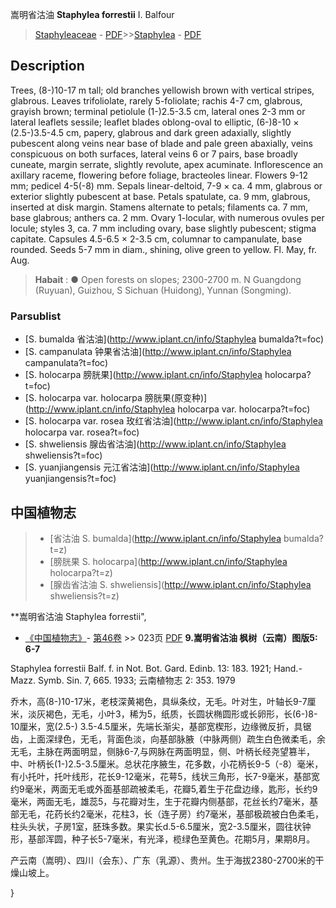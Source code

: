 嵩明省沽油 **Staphylea forrestii** I. Balfour

> [Staphyleaceae](http://www.iplant.cn/info/Staphyleaceae?t=foc) - [PDF](http://www.iplant.cn/foc/pdf/Staphyleaceae.pdf)>>[Staphylea](http://www.iplant.cn/info/Staphylea?t=foc) - [PDF](http://www.iplant.cn/foc/pdf/Staphylea.pdf)

## Description

Trees, (8-)10-17 m tall; old branches yellowish brown with vertical stripes, glabrous. Leaves trifoliolate, rarely 5-foliolate; rachis 4-7 cm, glabrous, grayish brown; terminal petiolule (1-)2.5-3.5 cm, lateral ones 2-3 mm or lateral leaflets sessile; leaflet blades oblong-oval to elliptic, (6-)8-10 × (2.5-)3.5-4.5 cm, papery, glabrous and dark green adaxially, slightly pubescent along veins near base of blade and pale green abaxially, veins conspicuous on both surfaces, lateral veins 6 or 7 pairs, base broadly cuneate, margin serrate, slightly revolute, apex acuminate. Inflorescence an axillary raceme, flowering before foliage, bracteoles linear. Flowers 9-12 mm; pedicel 4-5(-8) mm. Sepals linear-deltoid, 7-9 × ca. 4 mm, glabrous or exterior slightly pubescent at base. Petals spatulate, ca. 9 mm, glabrous, inserted at disk margin. Stamens alternate to petals; filaments ca. 7 mm, base glabrous; anthers ca. 2 mm. Ovary 1-locular, with numerous ovules per locule; styles 3, ca. 7 mm including ovary, base slightly pubescent; stigma capitate. Capsules 4.5-6.5 × 2-3.5 cm, columnar to campanulate, base rounded. Seeds 5-7 mm in diam., shining, olive green to yellow. Fl. May, fr. Aug.


> **Habait** : 
>● Open forests on slopes; 2300-2700 m. N Guangdong (Ruyuan), Guizhou, S Sichuan (Huidong), Yunnan (Songming).

### Parsublist

* [S.  bumalda  省沽油](http://www.iplant.cn/info/Staphylea bumalda?t=foc)
* [S.  campanulata  钟果省沽油](http://www.iplant.cn/info/Staphylea campanulata?t=foc)
* [S.  holocarpa  膀胱果](http://www.iplant.cn/info/Staphylea holocarpa?t=foc)
* [S.  holocarpa var. holocarpa  膀胱果(原变种)](http://www.iplant.cn/info/Staphylea holocarpa var. holocarpa?t=foc)
* [S.  holocarpa var. rosea  玫红省沽油](http://www.iplant.cn/info/Staphylea holocarpa var. rosea?t=foc)
* [S.  shweliensis  腺齿省沽油](http://www.iplant.cn/info/Staphylea shweliensis?t=foc)
* [S.  yuanjiangensis  元江省沽油](http://www.iplant.cn/info/Staphylea yuanjiangensis?t=foc)

## 中国植物志

> * [省沽油  S.  bumalda](http://www.iplant.cn/info/Staphylea bumalda?t=z)
> * [膀胱果  S.  holocarpa](http://www.iplant.cn/info/Staphylea holocarpa?t=z)
> * [腺齿省沽油  S.  shweliensis](http://www.iplant.cn/info/Staphylea shweliensis?t=z)


**嵩明省沽油 Staphylea forrestii",


* [《中国植物志》](http://www.iplant.cn/frps)- [第46卷](http://www.iplant.cn/frps/vol/46) >> 023页 [PDF](http://www.iplant.cn/frps/pdf/46/023.PDF)
**9.嵩明省沽油 枫树（云南）图版5: 6-7**

Staphylea forrestii Balf. f. in Not. Bot. Gard. Edinb. 13: 183. 1921; Hand.-Mazz. Symb. Sin. 7, 665. 1933; 云南植物志 2: 353. 1979

乔木，高(8-)10-17米，老枝深黄褐色，具纵条纹，无毛。叶对生，叶轴长9-7厘米，淡灰褐色，无毛，小叶3，稀为5，纸质，长圆状椭圆形或长卵形，长(6-)8-10厘米，宽(2.5-) 3.5-4.5厘米，先端长渐尖，基部宽楔形，边缘微反折，具锯齿，上面深绿色，无毛，背面色淡，向基部脉腋（中脉两侧）疏生白色微柔毛，余无毛，主脉在两面明显，侧脉6-7,与网脉在两面明显，侧、叶柄长经尧望篡半，中、叶柄长(1-)2.5-3.5厘米。总状花序腋生，花多数，小花柄长9-5（-8）毫米，有小托叶，托叶线形，花长9-12毫米，花萼5，线状三角形，长7-9毫米，基部宽约9毫米，两面无毛或外面基部疏被柔毛，花瓣5,着生于花盘边缘，匙形，长约9毫米，两面无毛，雄蕊5，与花瓣对生，生于花瓣内侧基部，花丝长约7毫米，基部无毛，花药长约2毫米，花柱3，长（连子房）约7毫米，基部极疏被白色柔毛，柱头头状，子房1室，胚珠多数。果实长d.5-6.5厘米，宽2-3.5厘米，圆往状钟形，基部浑圆，种子长5-7毫米，有光泽，榄绿色至黄色。花期5月，果期8月。

产云南（嵩明）、四川（会东）、广东（乳源）、贵州。生于海拔2380-2700米的干燥山坡上。

}